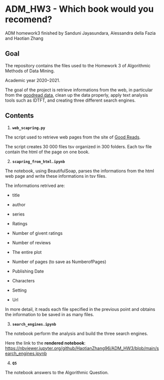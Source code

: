 # ADM_HW3 - Which book would you recomend?
ADM homework3 finished by Sanduni Jayasundara, Alessandra della Fazia and Haotian Zhang

## Goal

The repository contains the files used to the Homework 3 of Algorithmic Methods of Data Mining.

Academic year 2020–2021.

The goal of the project is retrieve informations from the web, in particular from the [goodread data](https://www.goodreads.com/), clean up the data properly, apply text analysis tools such as IDTFT, and creating three different search engines.

## Contents

1. **`web_scapring.py`**

The script used to retrieve web pages from the site of [Good Reads](https://www.goodreads.com/).

The script creates 30 000 files tsv organized in 300 folders. Each tsv file contain the html of the page on one book. 



2. **`scapring_from_html.ipynb`**

The notebook, using BeautifulSoap, parses the informations from the html web page and write these informations in tsv files.

The informations retrived are:

>>

- title

- author

- series

- Ratings

- Number of givent ratings 

- Number of reviews 

- The entire plot

- Number of pages (to save as NumberofPages)

- Publishing Date 

- Characters

- Setting

- Url

>>

In more detail, it reads each file specified in the previous point and obtains the information to be saved in as many files.


3. **`search_engines.ipynb`**

The notebook perform the analysis and build the three search engines.

Here the link to the **rendered notebook**: https://nbviewer.jupyter.org/github/HaotianZhang96/ADM_HW3/blob/main/search_engines.ipynb

4. **`Q5`**

The notebook answers to the Algorithmic Question.

